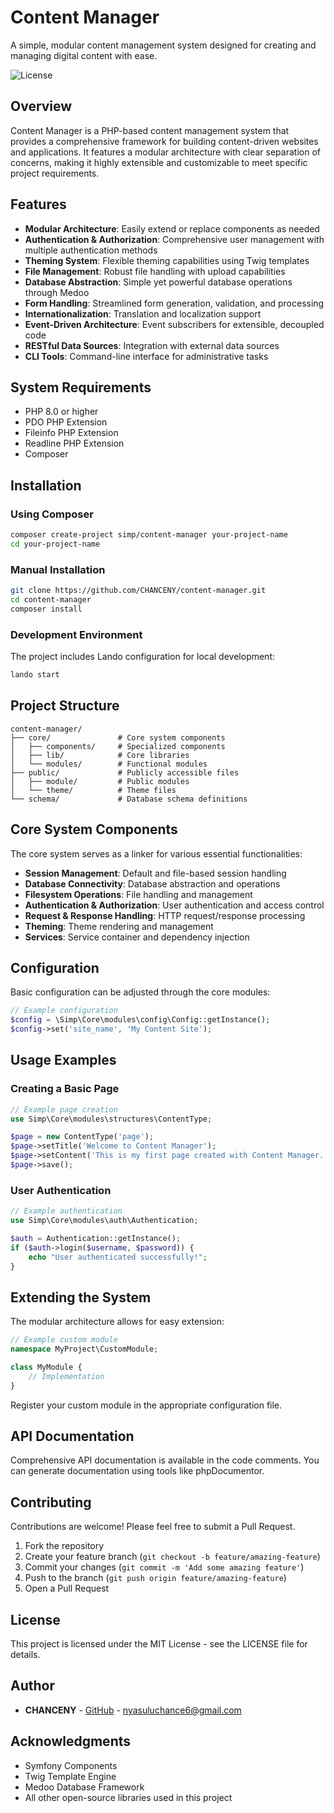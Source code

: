 # Content Manager

A simple, modular content management system designed for creating and managing digital content with ease.

![License](https://img.shields.io/badge/license-MIT-blue.svg)

## Overview

Content Manager is a PHP-based content management system that provides a comprehensive framework for building content-driven websites and applications. It features a modular architecture with clear separation of concerns, making it highly extensible and customizable to meet specific project requirements.

## Features

- **Modular Architecture**: Easily extend or replace components as needed
- **Authentication & Authorization**: Comprehensive user management with multiple authentication methods
- **Theming System**: Flexible theming capabilities using Twig templates
- **File Management**: Robust file handling with upload capabilities
- **Database Abstraction**: Simple yet powerful database operations through Medoo
- **Form Handling**: Streamlined form generation, validation, and processing
- **Internationalization**: Translation and localization support
- **Event-Driven Architecture**: Event subscribers for extensible, decoupled code
- **RESTful Data Sources**: Integration with external data sources
- **CLI Tools**: Command-line interface for administrative tasks

## System Requirements

- PHP 8.0 or higher
- PDO PHP Extension
- Fileinfo PHP Extension
- Readline PHP Extension
- Composer

## Installation

### Using Composer

```bash
composer create-project simp/content-manager your-project-name
cd your-project-name
```

### Manual Installation

```bash
git clone https://github.com/CHANCENY/content-manager.git
cd content-manager
composer install
```

### Development Environment

The project includes Lando configuration for local development:

```bash
lando start
```

## Project Structure

```
content-manager/
├── core/               # Core system components
│   ├── components/     # Specialized components
│   ├── lib/            # Core libraries
│   └── modules/        # Functional modules
├── public/             # Publicly accessible files
│   ├── module/         # Public modules
│   └── theme/          # Theme files
└── schema/             # Database schema definitions
```

## Core System Components

The core system serves as a linker for various essential functionalities:

- **Session Management**: Default and file-based session handling
- **Database Connectivity**: Database abstraction and operations
- **Filesystem Operations**: File handling and management
- **Authentication & Authorization**: User authentication and access control
- **Request & Response Handling**: HTTP request/response processing
- **Theming**: Theme rendering and management
- **Services**: Service container and dependency injection

## Configuration

Basic configuration can be adjusted through the core modules:

```php
// Example configuration
$config = \Simp\Core\modules\config\Config::getInstance();
$config->set('site_name', 'My Content Site');
```

## Usage Examples

### Creating a Basic Page

```php
// Example page creation
use Simp\Core\modules\structures\ContentType;

$page = new ContentType('page');
$page->setTitle('Welcome to Content Manager');
$page->setContent('This is my first page created with Content Manager.');
$page->save();
```

### User Authentication

```php
// Example authentication
use Simp\Core\modules\auth\Authentication;

$auth = Authentication::getInstance();
if ($auth->login($username, $password)) {
    echo "User authenticated successfully!";
}
```

## Extending the System

The modular architecture allows for easy extension:

```php
// Example custom module
namespace MyProject\CustomModule;

class MyModule {
    // Implementation
}
```

Register your custom module in the appropriate configuration file.

## API Documentation

Comprehensive API documentation is available in the code comments. You can generate documentation using tools like phpDocumentor.

## Contributing

Contributions are welcome! Please feel free to submit a Pull Request.

1. Fork the repository
2. Create your feature branch (`git checkout -b feature/amazing-feature`)
3. Commit your changes (`git commit -m 'Add some amazing feature'`)
4. Push to the branch (`git push origin feature/amazing-feature`)
5. Open a Pull Request

## License

This project is licensed under the MIT License - see the LICENSE file for details.

## Author

- **CHANCENY** - [GitHub](https://github.com/CHANCENY) - [nyasuluchance6@gmail.com](mailto:nyasuluchance6@gmail.com)

## Acknowledgments

- Symfony Components
- Twig Template Engine
- Medoo Database Framework
- All other open-source libraries used in this project
